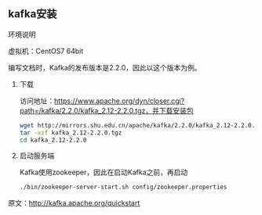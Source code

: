 ## kafka安装

环境说明

虚拟机：CentOS7 64bit

编写文档时，Kafka的发布版本是2.2.0，因此以这个版本为例。

1. 下载
    
    访问地址：https://www.apache.org/dyn/closer.cgi?path=/kafka/2.2.0/kafka_2.12-2.2.0.tgz，并下载安装包
    
    ```bash
    wget http://mirrors.shu.edu.cn/apache/kafka/2.2.0/kafka_2.12-2.2.0.tgz
    tar -xzf kafka_2.12-2.2.0.tgz
    cd kafka_2.12-2.2.0
    ```

2. 启动服务端

    Kafka使用zookeeper，因此在启动Kafka之前，再启动
    ```bash
    ./bin/zookeeper-server-start.sh config/zookeeper.properties
    ```

原文：http://kafka.apache.org/quickstart